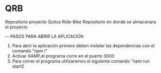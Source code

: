# QRB
Repositorio proyecto Quitus Ride-Bike
Repositorio en donde se almacenara el proyecto 

--
PASOS PARA ABRIR LA APLICACIÓN

1. Para abrir la aplicación primero deben instalar las dependencias con el comando "npm i"
2. Activar XAMP,el programa corre en el puerto 3000
3. Para correr el programa utilizaremos el siguiente comando "npm run start2
